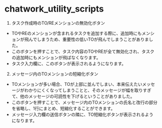 # chatwork_utility_scripts
1. タスク作成時のTO/REメンションの無効化ボタン
  - TOやREのメンションが含まれるタスクを追加する際に、追加時にもメンションが飛んでしまうため、重要性の低いTOが飛んでしまうことがありました。
  - このボタンを押すことで、タスク内容のTOやREが全て無効化され、タスクの追加時にもメンションが飛ばなくなります。
  - タスク入力欄に、このボタンが表示されるようになります。

2. メッセージ内のTOメンションの短縮化ボタン
  - TOメンションが多い場合、TOが上部に並んでしまい、本来伝えたいメッセージがわかりにくくなってしまうことと、そのメッセージが幅を取りすぎて、他のメッセージの可読性を下げるということがありました。
  - このボタンを押すことで、メッセージ内のTOメンションの氏名と改行の部分を省略し、1行にまとめ、短縮化することができます。
  - メッセージ入力欄の送信ボタンの隣に、TO短縮化ボタンが表示されるようになります。

